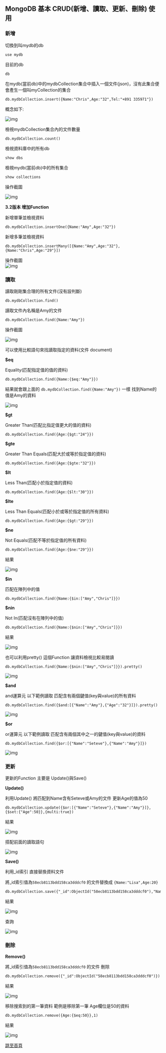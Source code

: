 ## MongoDB 基本 CRUD(新增、讀取、更新、刪除) 使用  



### 新增  

切換到叫mydb的db  
```
use mydb
```  

目前的db
```
db
```

在mydb(當前db)中的mydbCollection集合中插入一個文件(json)，沒有此集合便會產生一個叫myCollection的集合  
```
db.mydbCollection.insert({Name:"Chris",Age:"32",Tel:"+891 335971"})
```  
概念如下:  

![img](https://donaldsher.github.io/LearningBlog/page4/0.jpg)

檢視mydbCollection集合內的文件數量
```
db.mydbCollection.count()
```

檢視資料庫中的所有db
```
show dbs
```

檢視mydb(當前db)中的所有集合
```
show collections
```  

操作截圖  

![img](https://donaldsher.github.io/LearningBlog/page4/1.png)  

**3.2版本 增加Function**

新增單筆並檢視資料  
```
db.mydbCollection.insertOne({Name:"Amy",Age:"32"})
```  

新增多筆並檢視資料  
```
db.mydbCollection.insertMany([{Name:"Amy",Age:"32"},{Name:"Chris",Age:"29"}])
```  

操作截圖  
![img](https://donaldsher.github.io/LearningBlog/page4/2.png)  



### 讀取

讀取剛剛集合理的所有文件(沒有設判斷)
```
db.mydbCollection.find()
```  

讀取文件內名稱是Amy的文件
```
db.mydbCollection.find({Name:"Amy"})
```  

操作截圖  

![img](https://donaldsher.github.io/LearningBlog/page4/3.png)


可以使用比較語句來找讀取指定的資料(文件 document)  

**$eq**  

Equality(匹配指定值的值的資料)
```
db.mydbCollection.find({Name:{$eq:"Amy"}})
```  
結果就會跟上面的 `db.mydbCollection.find({Name:"Amy"})`  一樣  找到Name的值是Amy的資料

![img](https://donaldsher.github.io/LearningBlog/page4/4.png)


**$gt**  

Greater Than(匹配比指定值更大的值的資料)
```
db.mydbCollection.find({Age:{$gt:"24"}})
```  

**$gte**  

Greater Than Equals(匹配大於或等於指定值的資料)
```
db.mydbCollection.find({Age:{$gte:"32"}})
```

**$lt**  

Less Than(匹配小於指定值的資料)  
```
db.mydbCollection.find({Age:{$lt:"30"}})
```  

**$lte**  

Less Than Equals(匹配小於或等於指定值的所有資料)  
```
db.mydbCollection.find({Age:{$gt:"29"}})
```  

**$ne**  

Not Equals(匹配不等於指定值的所有資料)
```
db.mydbCollection.find({Age:{$ne:"29"}})
```  

結果  

![img](https://donaldsher.github.io/LearningBlog/page4/5.png)

**$in**  

匹配在陣列中的值
```
db.mydbCollection.find({Name:{$in:["Amy","Chris"]}})
```

**$nin**  

Not In(匹配沒有在陣列中的值)
```
db.mydbCollection.find({Name:{$nin:["Amy","Chris"]}})
```  

結果  

![img](https://donaldsher.github.io/LearningBlog/page4/6.png)


也可以利用pretty() 這個Function 讓資料檢視比較易閱讀  
```
db.mydbCollection.find({Name:{$nin:["Amy","Chris"]}}).pretty()
```  

![img](https://donaldsher.github.io/LearningBlog/page4/7.png)

**$and**  

and運算元  以下範例讀取 匹配含有兩個鍵值(key與value)的所有資料
```
db.mydbCollection.find({$and:[{"Name":"Amy"},{"Age":"32"}]}).pretty()
```  

![img](https://donaldsher.github.io/LearningBlog/page4/8.png)  


**$or**  

or運算元 以下範例讀取 匹配含有兩個其中之一的鍵值(key與value)的資料
```
db.mydbCollection.find({$or:[{"Name":"Seteve"},{"Name":"Amy"}]})
```    


![img](https://donaldsher.github.io/LearningBlog/page4/9.png)





### 更新  

更新的Function 主要是 Update()與Save()  

**Update()**

利用Update() 將匹配到Name含有Seteve或Amy的文件 更新Age的值為50
```
db.mydbCollection.update({$or:[{"Name":"Seteve"},{"Name":"Amy"}]},{$set:{"Age":50}},{multi:true})
```  

結果  

![img](https://donaldsher.github.io/LearningBlog/page4/10.png)  

搭配前面的讀取語句  

![img](https://donaldsher.github.io/LearningBlog/page4/11.png)


**Save()**

利用_id索引 直接替換資料文件  

將_id索引值為`58ecb8113bdd158ca3dddcf0` 的文件替換成 `{Name:"Lisa",Age:20}`
```
db.mydbCollection.save({"_id":ObjectId("58ecb8113bdd158ca3dddcf0"),"Name":"Lisa","Age":20})
```

結果  

![img](https://donaldsher.github.io/LearningBlog/page4/12.png)  

查詢  

![img](https://donaldsher.github.io/LearningBlog/page4/13.png)


### 刪除  

**Remove()**

將_id索引值為`58ecb8113bdd158ca3dddcf0` 的文件 刪除
```
db.mydbCollection.remove({"_id":ObjectId("58ecb8113bdd158ca3dddcf0")})
```  
結果

![img](https://donaldsher.github.io/LearningBlog/page4/14.png)


移除搜索到的第一筆資料  範例是移除第一筆 Age欄位是50的資料
```
db.mydbCollection.remove({Age:{$eq:50}},1)
```  
結果  

![img](https://donaldsher.github.io/LearningBlog/page4/15.png)





[跳至首頁](https://donaldsher.github.io/LearningBlog/)
